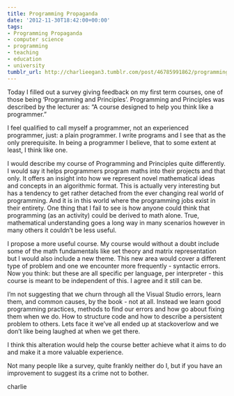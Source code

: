 ```yaml
---
title: Programming Propaganda
date: '2012-11-30T18:42:00+00:00'
tags:
- Programming Propaganda
- computer science
- programming
- teaching
- education
- university
tumblr_url: http://charlieegan3.tumblr.com/post/46785991862/programming-propaganda
---
```

Today I filled out a survey giving feedback on my first term courses, one of those being ‘Programming and Principles’. Programming and Principles was described by the lecturer as: “A course designed to help you think like a programmer.”

I feel qualified to call myself a programmer, not an experienced programmer, just: a plain programmer. I write programs and I see that as the only prerequisite. In being a programmer I believe, that to some extent at least, I think like one.

I would describe my course of Programming and Principles quite differently. I would say it helps programmers program maths into their projects and that only. It offers an insight into how we represent novel mathematical ideas and concepts in an algorithmic format. This is actually very interesting but has a tendency to get rather detached from the ever changing real world of programming. And it is in this world where the programming jobs exist in their entirety. One thing that I fail to see is how anyone could think that programming (as an activity) could be derived to math alone. True, mathematical understanding goes a long way in many scenarios however in many others it couldn’t be less useful.

I propose a more useful course. My course would without a doubt include some of the math fundamentals like set theory and matrix representation but I would also include a new theme. This new area would cover a different type of problem and one we encounter more frequently - syntactic errors. Now you think: but these are all specific per language, per interpreter - this course is meant to be independent of this. I agree and it still can be.

I’m not suggesting that we churn through all the Visual Studio errors, learn them, and common causes, by the book - not at all. Instead we learn good programming practices, methods to find our errors and how go about fixing them when we do. How to structure code and how to describe a persistent problem to others. Lets face it we’ve all ended up at stackoverlow and we don’t like being laughed at when we get there.

I think this alteration would help the course better achieve what it aims to do and make it a more valuable experience. 

Not many people like a survey, quite frankly neither do I, but if you have an improvement to suggest its a crime not to bother.

charlie
